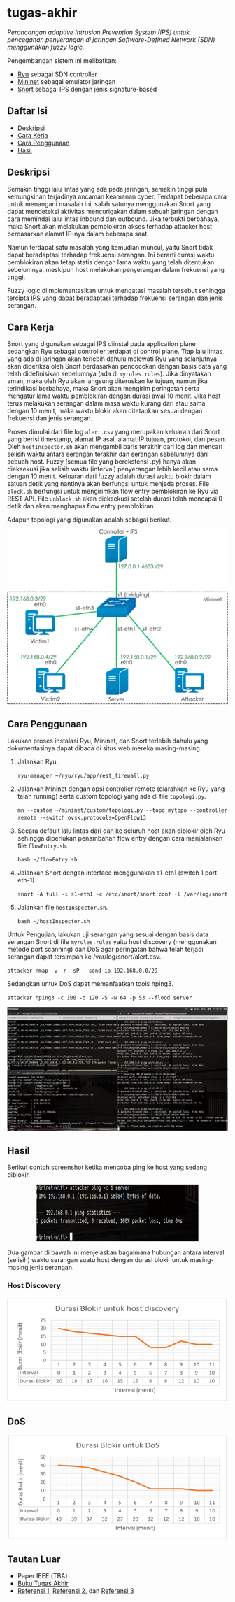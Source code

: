 # tugas-akhir
<i>Perancangan adaptive Intrusion Prevention System (IPS) untuk pencegahan penyerangan di jaringan Software-Defined Network (SDN) menggunakan fuzzy logic.</i>

Pengembangan sistem ini melibatkan:
* [Ryu](https://osrg.github.io/ryu/) sebagai SDN controller
* [Mininet](http://mininet.org/) sebagai emulator jaringan
* [Snort](https://www.snort.org) sebagai IPS dengan jenis signature-based

## Daftar Isi
* [Deskripsi](https://github.com/rifqitama16/tugas-akhir#deskripsi)
* [Cara Kerja](https://github.com/rifqitama16/tugas-akhir#cara-kerja)
* [Cara Penggunaan](https://github.com/rifqitama16/tugas-akhir#cara-penggunaan)
* [Hasil](https://github.com/rifqitama16/tugas-akhir#hasil)

## Deskripsi
Semakin tinggi lalu lintas yang ada pada jaringan, semakin tinggi pula kemungkinan terjadinya ancaman keamanan cyber. Terdapat beberapa cara untuk menangani masalah ini, salah satunya menggunakan Snort yang dapat mendeteksi aktivitas mencurigakan dalam sebuah jaringan dengan cara memindai lalu lintas inbound dan outbound. Jika terbukti berbahaya, maka Snort akan melakukan pemblokiran akses terhadap attacker host berdasarkan alamat IP-nya dalam beberapa saat.

Namun terdapat satu masalah yang kemudian muncul, yaitu Snort tidak dapat beradaptasi terhadap frekuensi serangan. Ini berarti durasi waktu pemblokiran akan tetap statis dengan lama waktu yang telah ditentukan sebelumnya, meskipun host melakukan penyerangan dalam frekuensi yang tinggi.

Fuzzy logic diimplementasikan untuk mengatasi masalah tersebut sehingga tercipta IPS yang dapat beradaptasi terhadap frekuensi serangan dan jenis serangan.

## Cara Kerja
Snort yang digunakan sebagai IPS diinstal pada application plane sedangkan Ryu sebagai controller terdapat di control plane. Tiap lalu lintas yang ada di jaringan akan terlebih dahulu melewati Ryu yang selanjutnya akan diperiksa oleh Snort berdasarkan pencocokan dengan basis data yang telah didefinisikan sebelumnya (ada di `myrules.rules`). Jika dinyatakan aman, maka oleh Ryu akan langsung diteruskan ke tujuan, namun jika terindikasi berbahaya, maka Snort akan mengirim peringatan serta mengatur lama waktu pemblokiran dengan durasi awal 10 menit. Jika host terus melakukan serangan dalam masa waktu kurang dari atau sama dengan 10 menit, maka waktu blokir akan ditetapkan sesuai dengan frekuensi dan jenis serangan.

Proses dimulai dari file log `alert.csv` yang merupakan keluaran dari Snort yang berisi timestamp, alamat IP asal, alamat IP tujuan, protokol, dan pesan. Oleh `hostInspector.sh` akan mengambil baris terakhir dari log dan mencari selisih waktu antara serangan terakhir dan serangan sebelumnya dari sebuah host. Fuzzy (semua file yang berekstensi .py) hanya akan dieksekusi jika selisih waktu (interval) penyerangan lebih kecil atau sama dengan 10 menit. Keluaran dari fuzzy adalah durasi waktu blokir dalam satuan detik yang nantinya akan berfungsi untuk menjeda proses. File `block.sh` berfungsi untuk mengirimkan flow entry pemblokiran ke Ryu via REST API. File `unblock.sh` akan dieksekusi setelah durasi telah mencapai 0 detik dan akan menghapus flow entry pemblokiran.

Adapun topologi yang digunakan adalah sebagai berikut.
<p align="center"><img src="https://github.com/rifqitama16/tugas-akhir/blob/master/doc/Topologi%202.png" width="550" height="400"></p>

## Cara Penggunaan
Lakukan proses instalasi Ryu, Mininet, dan Snort terlebih dahulu yang dokumentasinya dapat dibaca di situs web mereka masing-masing.

1. Jalankan Ryu.

    `ryu-manager ~/ryu/ryu/app/rest_firewall.py`

2. Jalankan Mininet dengan opsi controller remote (diarahkan ke Ryu yang telah running) serta custom topologi yang ada di file `topologi.py`.

    `mn --custom ~/mininet/custom/topologi.py --topo mytopo --controller remote --switch ovsk,protocols=OpenFlow13`

3. Secara default lalu lintas dari dan ke seluruh host akan diblokir oleh Ryu sehingga diperlukan penambahan flow entry dengan cara menjalankan file `flowEntry.sh`.

    `bash ~/flowEntry.sh`

4. Jalankan Snort dengan interface menggunakan s1-eth1 (switch 1 port eth-1).

    `snort -A full -i s1-eth1 -c /etc/snort/snort.conf -l /var/log/snort`

5. Jalankan file `hostInspector.sh`.

    `bash ~/hostInspector.sh`

Untuk Pengujian, lakukan uji serangan yang sesuai dengan basis data serangan Snort di file `myrules.rules` yaitu host discovery (menggunakan metode port scanning) dan DoS agar peringatan bahwa telah terjadi serangan dapat tersimpan ke /var/log/snort/alert.csv.

`attacker nmap -v -n -sP --send-ip 192.168.0.0/29`

Sedangkan untuk DoS dapat memanfaatkan tools hping3.

`attacker hping3 -c 100 -d 120 -S -w 64 -p 53 --flood server`

<p align="center"><img src="https://github.com/rifqitama16/tugas-akhir/blob/master/doc/1.png"></p>

## Hasil
Berikut contoh screenshot ketika mencoba ping ke host yang sedang diblokir.

<p align="center"><img src="https://github.com/rifqitama16/tugas-akhir/blob/master/doc/2.png" width="370" height="130"></p>

Dua gambar di bawah ini menjelaskan bagaimana hubungan antara interval (selisih) waktu serangan suatu host dengan durasi blokir untuk masing-masing jenis serangan.

### Host Discovery
<p align="center"><img src="https://github.com/rifqitama16/tugas-akhir/blob/master/doc/hasil1-scanning(host-discovery).png" width="600" height="240"></p>

## DoS
<p align="center"><img src="https://github.com/rifqitama16/tugas-akhir/blob/master/doc/hasil2-DoS.png" width="600" height="240"></p>

## Tautan Luar
* Paper IEEE (TBA)
* [Buku Tugas Akhir](https://repository.telkomuniversity.ac.id/pustaka/138374/perancangan-dan-implementasi-adaptive-intrusion-prevention-system-ips-untuk-pencegahan-penyerangan-pada-arsitektur-software-defined-network-sdn-.html)
* [Referensi 1](http://ieeexplore.ieee.org/document/6834762/), [Referensi 2](http://ieeexplore.ieee.org/document/7014181/), dan [Referensi 3](http://ieeexplore.ieee.org/document/4599918/)
